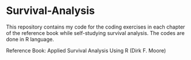 # Survival-Analysis
This repository contains my code for the coding exercises in each chapter of the reference book while self-studying survival analysis. 
The codes are done in R language. 

Reference Book: 
Applied Survival Analysis Using R (Dirk F. Moore)
